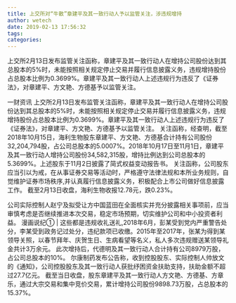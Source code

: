 ```yaml
---
title: 上交所对“牛散”章建平及其一致行动人予以监管关注，涉违规增持
author: wetech
date: 2019-02-13 17:56:32
tags: 
categories: 
---
```

上交所2月13日发布监管关注函称，章建平及其一致行动人在增持公司股份达到其总股本的5%时，未能按照相关规定停止交易并履行信息披露义务，违规增持股份占总股本比例为0.3699%。章建平及其一致行动人上述违规行为违反了《证券法》，对章建平、方文艳、方德基予以监管关注。
<!-- more -->
一财资讯
上交所2月13日发布监管关注函称，章建平及其一致行动人在增持公司股份达到其总股本的5%时，未能按照相关规定停止交易并履行信息披露义务，违规增持股份占总股本比例为0.3699%。章建平及其一致行动人上述违规行为违反了《证券法》，对章建平、方文艳、方德基予以监管关注。
关注函称，经查明，截至2018年10月15日，海利生物股东章建平、方文艳、方德基合计持有公司股份32,204,794股，占公司总股本的5.0007%。2018年10月17日至11月1日，章建平及其一致行动人增持公司股份34,582,315股，增持比例达到公司总股本的5.3699%。上述股东于11月2日披露了简式权益变动报告书。
关注函称，公司股东应当引以为戒，在从事证券交易等活动时，严格遵守法律法规和本所业务规则，自觉维护证券市场秩序,并认真履行信息披露义务，积极配合上市公司做好信息披露工作。
截至2月13日收盘，海利生物收报12.78元，跌0.23%。
 
 
公司实际控制人赵宁及拟受让方中国蓝田在全面核实并充分披露相关事项前，应当审慎考虑是否继续推进本次交易，稳定市场预期，切实维护公司和中小投资者利益。
漫画说纪① | 这些都是违规收礼送礼,2018年6月，彭某受到党内严重警告处分，李某受到政务记过处分，违纪款项已收缴。2015年至2017年，张某为得到某领导关照，以春节拜年、庆贺生日、生病看望等名义，私人多次违规赠送某领导礼金共计3万余元。
此次增持后，代德明及其一致行动人合计持有公司8979万股，占公司总股本的10%。
尔康制药发布公告称，收到控股股东、实际控制人帅放文的《通知》，公司控股股东及其一致行动人获批纾困资金扶助支持，扶助金额不超过27.7亿元。
截至当日收盘，股东章建平及其一致行动人方文艳、方德基、方章乐，通过大宗交易和集中竞价交易，累计增持公司股份9898.73万股，占总股本的15.37%。
